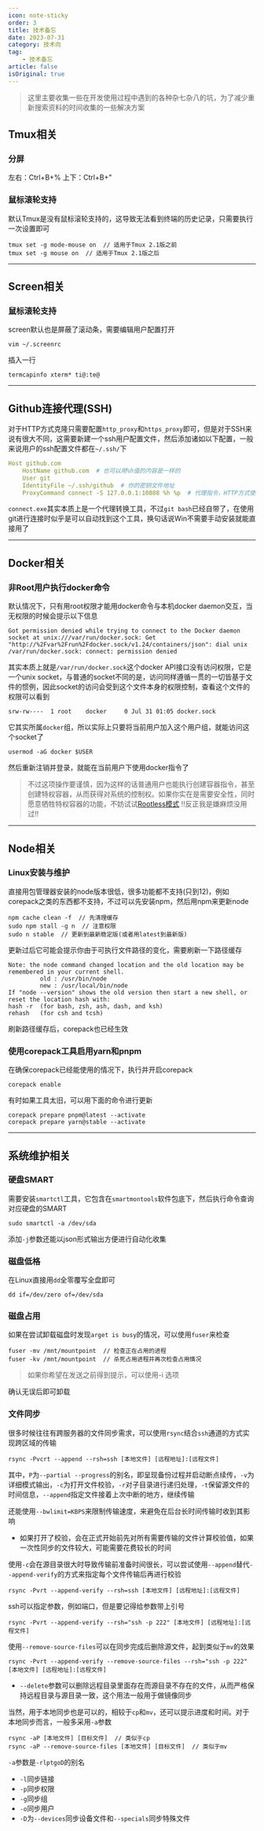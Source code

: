 ```yaml
---
icon: note-sticky
order: 3
title: 技术备忘
date: 2023-07-31
category: 技术向
tag:
    - 技术备忘
article: false
isOriginal: true
---
```


> 这里主要收集一些在开发使用过程中遇到的各种杂七杂八的坑，为了减少重新搜索资料的时间收集的一些解决方案

<!-- more -->

## Tmux相关

### 分屏

左右：Ctrl+B+%
上下：Ctrl+B+"

### 鼠标滚轮支持

默认Tmux是没有鼠标滚轮支持的，这导致无法看到终端的历史记录，只需要执行一次设置即可

```
tmux set -g mode-mouse on  // 适用于Tmux 2.1版之前
tmux set -g mouse on  // 适用于Tmux 2.1版之后
```

---

## Screen相关

### 鼠标滚轮支持

screen默认也是屏蔽了滚动条，需要编辑用户配置打开

``` shell
vim ~/.screenrc
```

插入一行

```
termcapinfo xterm* ti@:te@
```

---

## Github连接代理(SSH)

对于HTTP方式克隆只需要配置`http_proxy`和`https_proxy`即可，但是对于SSH来说有很大不同，这需要新建一个ssh用户配置文件，然后添加诸如以下配置，一般来说用户的ssh配置文件都在`~/.ssh/`下

``` yaml
Host github.com
    HostName github.com  # 也可以用%h值的内容是一样的
    User git
    IdentityFile ~/.ssh/github  # 你的密钥文件地址
    ProxyCommand connect -S 127.0.0.1:10808 %h %p  # 代理指令，HTTP方式使用-H，SOCKS方式使用-S
```

`connect.exe`其实本质上是一个代理转换工具，不过`git bash`已经自带了，在使用git进行连接时似乎是可以自动找到这个工具，换句话说Win不需要手动安装就能直接用了

---

## Docker相关

### 非Root用户执行docker命令

默认情况下，只有用root权限才能用docker命令与本机docker daemon交互，当无权限的时候会提示以下信息

```
Got permission denied while trying to connect to the Docker daemon socket at unix:///var/run/docker.sock: Get "http://%2Fvar%2Frun%2Fdocker.sock/v1.24/containers/json": dial unix /var/run/docker.sock: connect: permission denied
```

其实本质上就是`/var/run/docker.sock`这个docker API接口没有访问权限，它是一个unix socket，与普通的socket不同的是，访问同样遵循一贯的一切皆基于文件的惯例，因此socket的访问会受到这个文件本身的权限控制，查看这个文件的权限可以看到

```
srw-rw----  1 root    docker     0 Jul 31 01:05 docker.sock
```

它其实所属`docker`组，所以实际上只要将当前用户加入这个用户组，就能访问这个socket了

```
usermod -aG docker $USER
```

然后重新注销并登录，就能在当前用户下使用docker指令了

> 不过这项操作要谨慎，因为这样的话普通用户也能执行创建容器指令，甚至创建特权容器，从而获得对系统的控制权。如果你实在是需要安全性，同时愿意牺牲特权容器的功能，不妨试试[Rootless模式](https://docs.docker.com/engine/security/rootless/ "Run the Docker daemon as a non-root user (Rootless mode)") !!反正我是嫌麻烦没用过!!

---

## Node相关

### Linux安装与维护

直接用包管理器安装的node版本很低，很多功能都不支持(只到12)，例如corepack之类的东西都不支持，不过可以先安装npm，然后用npm来更新node

``` shell
npm cache clean -f  // 先清理缓存
sudo npm stall -g n  // 注意权限
sudo n stable  // 更新到最新稳定版(或者用latest到最新版)
```

更新过后它可能会提示你由于可执行文件路径的变化，需要刷新一下路径缓存

```
Note: the node command changed location and the old location may be remembered in your current shell.
         old : /usr/bin/node
         new : /usr/local/bin/node
If "node --version" shows the old version then start a new shell, or reset the location hash with:
hash -r  (for bash, zsh, ash, dash, and ksh)
rehash   (for csh and tcsh)
```

刷新路径缓存后，corepack也已经生效

### 使用corepack工具启用yarn和pnpm

在确保corepack已经能使用的情况下，执行并开启corepack

``` shell
corepack enable
```

有时如果工具太旧，可以用下面的命令进行更新

``` shell
corepack prepare pnpm@latest --activate
corepack prepare yarn@stable --activate
```

---

## 系统维护相关

### 硬盘SMART

需要安装`smartctl`工具，它包含在`smartmontools`软件包底下，然后执行命令查询对应硬盘的SMART

```
sudo smartctl -a /dev/sda
```

添加`-j`参数还能以json形式输出方便进行自动化收集

### 磁盘低格

在Linux直接用`dd`全零覆写全盘即可

```
dd if=/dev/zero of=/dev/sda
```

### 磁盘占用

如果在尝试卸载磁盘时发现`arget is busy`的情况，可以使用`fuser`来检查

```
fuser -mv /mnt/mountpoint  // 检查正在占用的进程
fuser -kv /mnt/mountpoint  // 杀死占用进程并再次检查占用情况
```

> 如果你希望在发送之前得到提示，可以使用-i 选项

确认无误后即可卸载

### 文件同步

很多时候往往有跨服务器的文件同步需求，可以使用`rsync`结合`ssh`通道的方式实现跨区域的传输

```
rsync -Pvcrt --append --rsh=ssh [本地文件] [远程地址]:[远程文件]
```

其中，`P`为`--partial --progress`的别名，即呈现备份过程并启动断点续传，`-v`为详细模式输出，`-c`为打开文件校验，`-r`对子目录进行递归处理，`-t`保留源文件的时间信息，`--append`指定文件接着上次中断的地方，继续传输

还能使用`--bwlimit=KBPS`来限制传输速度，来避免在后台长时间传输时收到其影响

- 如果打开了校验，会在正式开始前先对所有需要传输的文件计算校验值，如果一次性同步的文件较大，可能需要花费较长的时间

使用`-c`会在源目录很大时导致传输前准备时间很长，可以尝试使用`--append`替代`--append-verify`的方式来指定每个文件传输后再进行校验

```
rsync -Pvrt --append-verify --rsh=ssh [本地文件] [远程地址]:[远程文件]
```

ssh可以指定参数，例如端口，但是要记得给参数带上引号

```
rsync -Pvrt --append-verify --rsh="ssh -p 222" [本地文件] [远程地址]:[远程文件]
```

使用`--remove-source-files`可以在同步完成后删除源文件，起到类似于`mv`的效果

```
rsync -Pvrt --append-verify --remove-source-files --rsh="ssh -p 222" [本地文件] [远程地址]:[远程文件]
```

- `--delete`参数可以删除远程目录里面存在而源目录不存在的文件，从而严格保持远程目录与源目录一致，这个用法一般用于做镜像同步

当然，用于本地同步也是可以的，相较于`cp`和`mv`，还可以提示进度和时间。对于本地同步而言，一般多采用`-a`参数

```
rsync -aP [本地文件] [目标文件]  // 类似于cp
rsync -aP --remove-source-files [本地文件] [目标文件]  // 类似于mv
```

`-a`参数是`-rlptgoD`的别名

- `-l`同步链接
- `-p`同步权限
- `-g`同步组
- `-o`同步用户
- `-D`为`--devices`同步设备文件和`--specials`同步特殊文件